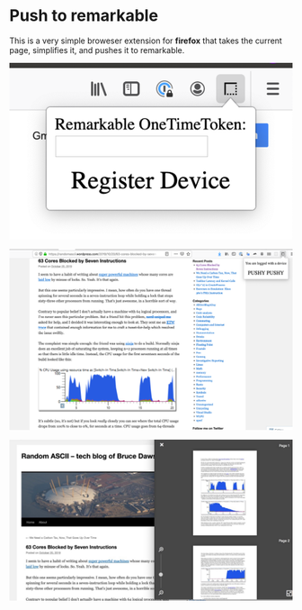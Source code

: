 # Push to remarkable

This is a very simple broweser extension for **firefox** that takes the current page, simplifies it, and pushes it to remarkable.


![](/imgs/register.png)

![](/imgs/push.png)

![](/imgs/result.jpg)
